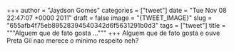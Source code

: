 
+++
author = "Jaydson Gomes"
categories = ["tweet"]
date = "Tue Nov 08 22:47:07 +0000 2011"
draft = false
image = "{TWEET_IMAGE}"
slug = "655afb4f75eb89528394540342d6f5631291b0d3"
tags = ["tweet"]
title = """Alguem que de fato gosta ..."""
+++
Alguem que de fato gosta e ouve Preta Gil nao merece o minimo respeito neh?
